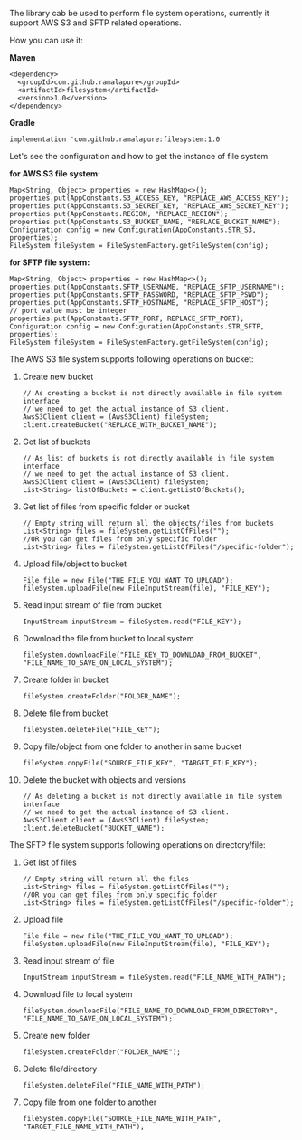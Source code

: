The library cab be used to perform file system operations, currently it support AWS S3 and SFTP related operations.

How you can use it:

**Maven**
```
<dependency>
  <groupId>com.github.ramalapure</groupId>
  <artifactId>filesystem</artifactId>
  <version>1.0</version>
</dependency>
```

**Gradle**
```
implementation 'com.github.ramalapure:filesystem:1.0'
```

Let's see the configuration and how to get the instance of file system.

**for AWS S3 file system:**
```
Map<String, Object> properties = new HashMap<>();
properties.put(AppConstants.S3_ACCESS_KEY, "REPLACE_AWS_ACCESS_KEY");
properties.put(AppConstants.S3_SECRET_KEY, "REPLACE_AWS_SECRET_KEY");
properties.put(AppConstants.REGION, "REPLACE_REGION");
properties.put(AppConstants.S3_BUCKET_NAME, "REPLACE_BUCKET_NAME");
Configuration config = new Configuration(AppConstants.STR_S3, properties);
FileSystem fileSystem = FileSystemFactory.getFileSystem(config);
```
**for SFTP file system:**
```
Map<String, Object> properties = new HashMap<>();
properties.put(AppConstants.SFTP_USERNAME, "REPLACE_SFTP_USERNAME");
properties.put(AppConstants.SFTP_PASSWORD, "REPLACE_SFTP_PSWD");
properties.put(AppConstants.SFTP_HOSTNAME, "REPLACE_SFTP_HOST"); 
// port value must be integer
properties.put(AppConstants.SFTP_PORT, REPLACE_SFTP_PORT);
Configuration config = new Configuration(AppConstants.STR_SFTP, properties);
FileSystem fileSystem = FileSystemFactory.getFileSystem(config);
```

The AWS S3 file system supports following operations on bucket:
 1. Create new bucket
    ```
    // As creating a bucket is not directly available in file system interface 
    // we need to get the actual instance of S3 client.
    AwsS3Client client = (AwsS3Client) fileSystem;
    client.createBucket("REPLACE_WITH_BUCKET_NAME");
    ```
 2. Get list of buckets
    ```
    // As list of buckets is not directly available in file system interface 
    // we need to get the actual instance of S3 client.
    AwsS3Client client = (AwsS3Client) fileSystem;
    List<String> listOfBuckets = client.getListOfBuckets();
    ```
 3. Get list of files from specific folder or bucket
    ```
    // Empty string will return all the objects/files from buckets
    List<String> files = fileSystem.getListOfFiles("");
    //OR you can get files from only specific folder
    List<String> files = fileSystem.getListOfFiles("/specific-folder");
    ```
 4. Upload file/object to bucket
    ```
    File file = new File("THE_FILE_YOU_WANT_TO_UPLOAD");
    fileSystem.uploadFile(new FileInputStream(file), "FILE_KEY");
    ```
 5. Read input stream of file from bucket
    ```
    InputStream inputStream = fileSystem.read("FILE_KEY");
    ```
 6. Download the file from bucket to local system
    ```
    fileSystem.downloadFile("FILE_KEY_TO_DOWNLOAD_FROM_BUCKET", "FILE_NAME_TO_SAVE_ON_LOCAL_SYSTEM");
    ```
 7. Create folder in bucket
    ```
    fileSystem.createFolder("FOLDER_NAME");
    ```
 8. Delete file from bucket
    ```
    fileSystem.deleteFile("FILE_KEY");
    ```
 9. Copy file/object from one folder to another in same bucket
    ```
    fileSystem.copyFile("SOURCE_FILE_KEY", "TARGET_FILE_KEY");
    ```
 10. Delete the bucket with objects and versions
     ```
     // As deleting a bucket is not directly available in file system interface 
     // we need to get the actual instance of S3 client.
     AwsS3Client client = (AwsS3Client) fileSystem;
     client.deleteBucket("BUCKET_NAME");
     ```
     
The SFTP file system supports following operations on directory/file:
 1. Get list of files
    ```
    // Empty string will return all the files
    List<String> files = fileSystem.getListOfFiles("");
    //OR you can get files from only specific folder
    List<String> files = fileSystem.getListOfFiles("/specific-folder");
    ```
 2. Upload file
    ```
    File file = new File("THE_FILE_YOU_WANT_TO_UPLOAD");
    fileSystem.uploadFile(new FileInputStream(file), "FILE_KEY");
    ```
 3. Read input stream of file
    ```
    InputStream inputStream = fileSystem.read("FILE_NAME_WITH_PATH");
    ```
 4. Download file to local system
    ```
    fileSystem.downloadFile("FILE_NAME_TO_DOWNLOAD_FROM_DIRECTORY", "FILE_NAME_TO_SAVE_ON_LOCAL_SYSTEM");
    ```
 5. Create new folder
    ```
    fileSystem.createFolder("FOLDER_NAME");
    ```
 6. Delete file/directory
    ```
    fileSystem.deleteFile("FILE_NAME_WITH_PATH");
    ```
 7. Copy file from one folder to another
    ```
    fileSystem.copyFile("SOURCE_FILE_NAME_WITH_PATH", "TARGET_FILE_NAME_WITH_PATH");
    ```